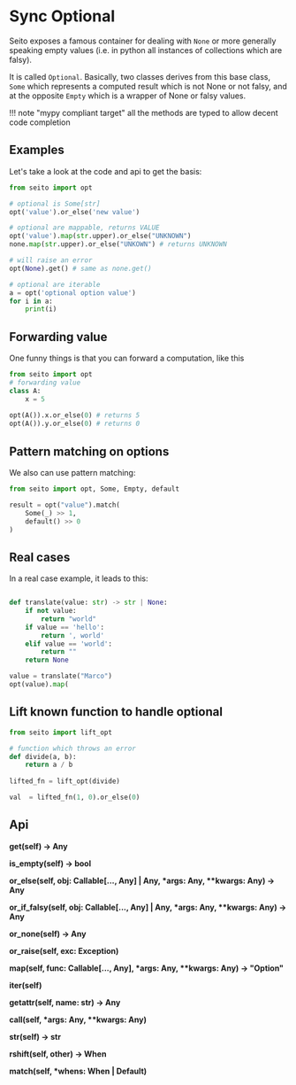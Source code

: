 # Sync Optional

Seito exposes a famous container for dealing with `None` or more generally speaking
empty values (i.e. in python all instances of collections which are falsy).

It is called `Optional`. Basically, two classes derives from this base class, `Some`
which represents a computed result which is not None or not falsy, and at the opposite
`Empty` which is a wrapper of None or falsy values.

!!! note "mypy compliant target"
    all the methods are typed to allow decent code completion

## Examples

Let's take a look at the code and api to get the basis:

```py linenums="1"
from seito import opt

# optional is Some[str]
opt('value').or_else('new value')

# optional are mappable, returns VALUE
opt('value').map(str.upper).or_else("UNKNOWN")
none.map(str.upper).or_else("UNKOWN") # returns UNKNOWN

# will raise an error
opt(None).get() # same as none.get()

# optional are iterable
a = opt('optional option value')
for i in a: 
    print(i)
```

## Forwarding value
One funny things is that you can forward a computation, like this

```py linenums="1"
from seito import opt
# forwarding value
class A:
    x = 5
        
opt(A()).x.or_else(0) # returns 5
opt(A()).y.or_else(0) # returns 0
```

## Pattern matching on options
We also can use pattern matching:

```python linenums="1"
from seito import opt, Some, Empty, default

result = opt("value").match(
    Some(_) >> 1,
    default() >> 0
)
```

## Real cases
In a real case example, it leads to this:

```py linenums="1"

def translate(value: str) -> str | None:
    if not value:
        return "world"
    if value == 'hello':
        return ', world'
    elif value == 'world':
        return ""
    return None

value = translate("Marco")
opt(value).map(
```

## Lift known function to handle optional

```python linenums="1"
from seito import lift_opt

# function which throws an error
def divide(a, b):
    return a / b
    
lifted_fn = lift_opt(divide)

val  = lifted_fn(1, 0).or_else(0)
```




## Api

**get(self) -> Any**

**is_empty(self) -> bool**

**or_else(self, obj: Callable[..., Any] | Any, \*args: Any, \*\*kwargs: Any) -> Any**

**or_if_falsy(self, obj: Callable[..., Any] | Any, \*args: Any, \*\*kwargs: Any) -> Any**

**or_none(self) -> Any**

**or_raise(self, exc: Exception)**

**map(self, func: Callable[..., Any], \*args: Any, \*\*kwargs: Any) -> "Option"**

**__iter__(self)**

**__getattr__(self, name: str) -> Any**

**__call__(self, \*args: Any, \*\*kwargs: Any)**

**__str__(self) -> str**

**__rshift__(self, other) -> When**

**match(self, \*whens: When | Default)**